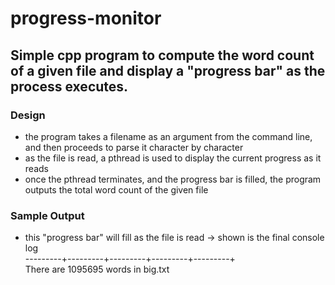# progress-monitor

## Simple cpp program to compute the word count of a given file and display a "progress bar" as the process executes.

### Design
- the program takes a filename as an argument from the command line, and then proceeds to parse it character by character
- as the file is read, a pthread is used to display the current progress as it reads
- once the pthread terminates, and the progress bar is filled, the program outputs the total word count of the given file

### Sample Output
- this "progress bar" will fill as the file is read -> shown is the final console log <br>
---------+---------+---------+---------+---------+ <br>
There are 1095695 words in big.txt
